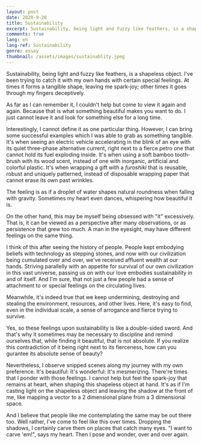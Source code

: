 ```yaml
---
layout: post
date: 2020-9-20
title: Sustainability
excerpt: Sustainability, being light and fuzzy like feathers, is a shapeless object. I've been trying to catch it with my own hands with certain special feelings. At times it forms a tangible shape, leaving me spark-joy; other times it goes through my fingers deceptively.
comments: true
lang: en
lang-ref: Sustainability
genre: essay
thumbnail: /assets/images/sustainablity.jpeg
---
```


Sustainability, being light and fuzzy like feathers, is a shapeless object. I've been trying to catch it with my own hands with certain special feelings. At times it forms a tangible shape, leaving me spark-joy; other times it goes through my fingers deceptively.

As far as I can remember it, I couldn't help but come to view it again and again. Because that is what something beautiful makes you want to do. I just cannot leave it and look for something else for a long time.

Interestingly, I cannot define it as one particular thing. However, I can bring some successful examples which I was able to grab as something tangible. It's when seeing an electric vehicle accelerating in the blink of an eye with its quiet three-phase alternative current, right next to a fierce petro one that cannot hold its fuel exploding inside. It's when using a soft bamboo tooth-brush with its wood scent, instead of one with inorganic, artificial and colorful plastic. It's when wrapping a gift with a _furoshiki_ that is reusable, robust and uniquely patterned, instead of disposable wrapping paper that cannot erase its own past wrinkles.

The feeling is as if a droplet of water shapes natural roundness when falling with gravity. Sometimes my heart even dances, whispering how beautiful it is.

On the other hand, this may be myself being obsessed with "it" excessively. That is, it can be viewed as a perspective after many observations, or as persistence that grew too much. A man in the eyesight, may have different feelings on the same thing.

I think of this after seeing the history of people. People kept embodying beliefs with technology as stepping stones, and now with our civilization being cumulated over and over, we've received affluent wealth at our hands. Striving parallelly with an appetite for survival of our own civilization in this vast universe, passing us on with our love embodies sustainability in and of itself. And I'm sure, that not just a few people had a sense of attachment to or special feelings on the circulating lives.

Meanwhile, it's indeed true that we keep undermining, destroying and stealing the environment, resources, and other lives. Here, it's easy to find, even in the individual scale, a sense of arrogance and fierce trying to survive.

Yes, so these feelings upon sustainability is like a double-sided sword. And that's why it sometimes may be necessary to discipline and remind ourselves that, while finding it beautiful, that is not absolute. If you realize this contradiction of it being right next to its fierceness, how can you gurantee its absolute sense of beauty?

Nevertheless, I observe snipped scenes along my journey with my own preference. It's beautiful: It's wonderful: It's mesmerizing. There're times that I ponder with those feelings. I cannot help but feel the spark-joy that remains at heart, when shaping this shapeless object at hand. It's as if I'm casting light on the shapeless object and leaving the shadow at the front of me, like mapping a vector to a 2 dimensional plane from a 3 dimensional space.

And I believe that people like me contemplating the same may be out there too. Well rather, I've come to feel like this over times. Dropping the shadows, I certainly carve them on places that catch many eyes. "I want to carve 'em!", says my heart. Then I pose and wonder, over and over again.
